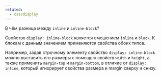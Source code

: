 ```yaml
---
related:
  - css/display
---
```


В чём разница между `inline` и `inline-block`?

Свойство `display: inline-block` является смешением `inline` и `block`. К блокам с данным значением применяются свойства обоих типов.

Например, задав строчному элементу свойство `display: inline-block` можно выставить его размеры с помощью свойств `width` и `height`, а также применить `margin-top` и `margin-bottom`, в отличие от `display: inline`, который игнорирует свойства размера и margin сверху и снизу.
